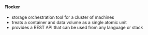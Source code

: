 #### Flocker

 * storage orchestration tool for a cluster of machines
 * treats a container and data volume as a single atomic unit
 * provides a REST API that can be used from any language or stack
 